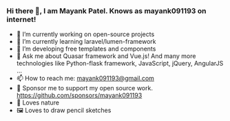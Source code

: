 ### Hi there 👋, I am Mayank Patel. Knows as mayank091193 on internet!


- 🔭 I’m currently working on open-source projects
- 🌱 I’m currently learning laravel/lumen-framework
- 👯 I’m developing free templates and components
- 💬 Ask me about Quasar framework and Vue.js! And many more technologies like Python-flask framework, JavaScript, jQuery, AngularJS ... 
- 📫 How to reach me: mayank091193@gmail.com
- 💖 Sponsor me to support my open source work. https://github.com/sponsors/mayank091193 
- 🌴 Loves nature
- 🖼️ Loves to draw pencil sketches

